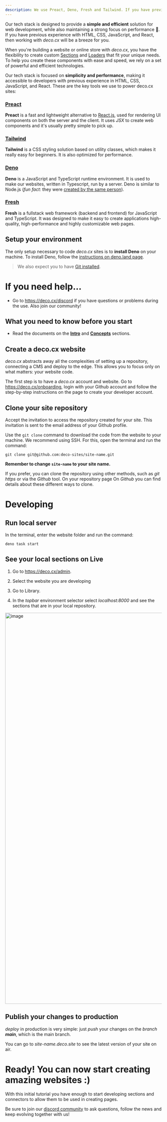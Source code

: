 ```yaml
---
description: We use Preact, Deno, Fresh and Tailwind. If you have previous experience with HTML, CSS, JavaScript, and React, then working with deco.cx will be a breeze for you.
---
```


Our tech stack is designed to provide a **simple and efficient** solution for
web development, while also maintaining a strong focus on performance 🚀. If you
have previous experience with HTML, CSS, JavaScript, and React, then working
with _deco.cx_ will be a breeze for you.

When you're building a website or online store with _deco.cx_, you have the
flexibility to create custom [Sections](/docs/en/concepts/section) and
[Loaders](/docs/en/concepts/loader) that fit your unique needs. To help you
create these components with ease and speed, we rely on a set of powerful and
efficient technologies.

Our tech stack is focused on **simplicity and performance**, making it
accessible to developers with previous experience in HTML, CSS, JavaScript, and
React. These are the key tools we use to power deco.cx sites:

### [Preact](https://preactjs.com/)

**Preact** is a fast and lightweight alternative to
[React.js](https://reactjs.org/), used for rendering UI components on both the
server and the client. It uses _JSX_ to create web components and it's usually
pretty simple to pick up.

### [Tailwind](https://tailwindcss.com)

**Tailwind** is a CSS styling solution based on utility classes, which makes it
really easy for beginners. It is also optimized for performance.

### [Deno](https://deno.land/)

**Deno** is a JavaScript and TypeScript runtime environment. It is used to make
our websites, written in Typescript, run by a server. Deno is similar to Node.js
(_fun fact_: they were
[created by the same person](https://www.youtube.com/watch?v=M3BM9TB-8yA "https://www.youtube.com/watch?v=M3BM9TB-8yA")).

### [Fresh](https://fresh.deno.dev)

**Fresh** is a fullstack web framework (backend and frontend) for JavaScript and
TypeScript. It was designed to make it easy to create applications high-quality,
high-performance and highly customizable web pages.

## Setup your environment

The only setup necessary to code _deco.cx_ sites is to **install Deno** on your
machine. To install Deno, follow the
[instructions on deno.land page](https://deno.land/manual/getting_started/installation "https://deno.land/manual/getting_started/installation").

> We also expect you to have
> [Git installed](https://github.com/git-guides/install-git).

# If you need help...

- Go to <https://deco.cx/discord> if you have questions or problems during the
  use. Also join our community!

## What you need to know before you start

- Read the documents on the [**Intro**](/docs/en/overview) and
  [**Concepts**](/docs/en/concepts/section) sections.

## Create a deco.cx website

_deco.cx_ abstracts away all the complexities of setting up a repository,
connecting a CMS and deploy to the edge. This allows you to focus only on what
matters: your website code.

The first step is to have a _deco.cx_ account and website. Go to
<https://deco.cx/onboarding>, login with your Github account and follow the
step-by-step instructions on the page to create your developer account.

## Clone your site repository

Accept the invitation to access the repository created for your site. This
invitation is sent to the email address of your Github profile.

Use the `git clone` command to download the code from the website to your
machine. We recommend using SSH. For this, open the terminal and run the
command:

```
git clone git@github.com:deco-sites/site-name.git
```

**Remember to change `site-name` to your site name.**

If you prefer, you can clone the repository using other methods, such as _git
https_ or via the _Github_ tool. On your repository page On _Github_ you can
find details about these different ways to clone.

# Developing

## Run local server

In the terminal, enter the website folder and run the command:

```
deno task start
```

## See your local sections on Live

1. Go to <https://deco.cx/admin>.

2. Select the website you are developing

3. Go to Library.

4. In the _topbar_ environment selector select _localhost:8000_ and see the
   sections that are in your local repository.

<img width="1252" alt="image" src="https://user-images.githubusercontent.com/18706156/224518020-0008c8d5-d9cc-4191-a4c3-81c2cf5d1f2d.png">

## Publish your changes to production

_deploy_ in production is very simple: just _push_ your changes on the _branch_
_**main**_, which is the main branch.

You can go to _site-name.deco.site_ to see the latest version of your site on
air.

# Ready! You can now start creating amazing websites :)

With this initial tutorial you have enough to start developing sections and
connectors to allow them to be used in creating pages.

Be sure to join our
[discord community](https://deco.cx/discord "https://deco.cx/discord") to ask
questions, follow the news and keep evolving together with us!

